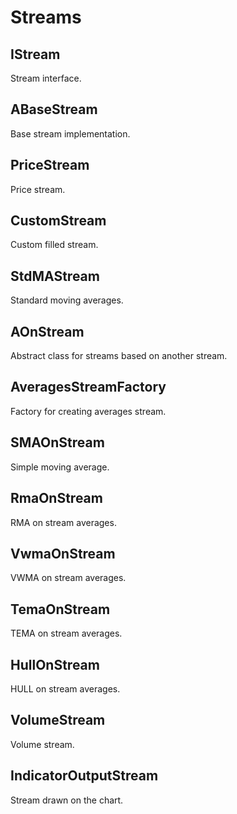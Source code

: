 # Streams

## IStream

Stream interface.

## ABaseStream

Base stream implementation.

## PriceStream

Price stream.

## CustomStream

Custom filled stream.

## StdMAStream

Standard moving averages.

## AOnStream

Abstract class for streams based on another stream.

## AveragesStreamFactory

Factory for creating averages stream.

## SMAOnStream

Simple moving average.

## RmaOnStream

RMA on stream averages.

## VwmaOnStream

VWMA on stream averages.

## TemaOnStream

TEMA on stream averages.

## HullOnStream

HULL on stream averages.

## VolumeStream

Volume stream.

## IndicatorOutputStream

Stream drawn on the chart.